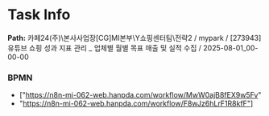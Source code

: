 # Task Info

**Path:** 카페24(주)\본사사업장\[CG]MI본부\Y쇼핑센터팀\전략2 / mypark / [273943] 유튜브 쇼핑 성과 지표 관리 _ 업체별 월별 목표 매출 및 실적 수집 / 2025-08-01_00-00-00

### BPMN
- ["https://n8n-mi-062-web.hanpda.com/workflow/MwW0ajB8fEX9w5Fv"
- "https://n8n-mi-062-web.hanpda.com/workflow/F8wJz6hLrF1R8kfF"]

